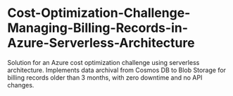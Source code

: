 # Cost-Optimization-Challenge-Managing-Billing-Records-in-Azure-Serverless-Architecture
Solution for an Azure cost optimization challenge using serverless architecture. Implements data archival from Cosmos DB to Blob Storage for billing records older than 3 months, with zero downtime and no API changes.
